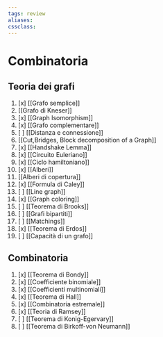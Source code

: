 ```yaml
---
tags: review
aliases:
cssclass:
---
```

 
# Combinatoria
## Teoria dei grafi
1. [x] [[Grafo semplice]]
2. [[Grafo di Kneser]]
3.  [x] [[Graph Isomorphism]]
4.  [x] [[Grafo complementare]]
5.  [ ] [[Distanza e connessione]]
6. [[Cut,Bridges, Block decomposition of a Graph]]
7.  [x] [[Handshake Lemma]]
8.  [x] [[Circuito Euleriano]]
9.  [x] [[Ciclo hamiltoniano]]
10.  [x] [[Alberi]]
11. [[Alberi di copertura]]
12.  [x] [[Formula di Caley]]
13.  [ ] [[Line graph]]
14.  [x] [[Graph coloring]]
15.  [ ] [[Teorema di Brooks]]
16.  [ ] [[Grafi bipartiti]]
17.  [ ] [[Matchings]] 
18.  [x] [[Teorema di Erdos]]
19.  [ ] [[Capacità di un grafo]] 

## Combinatoria
1.  [x] [[Teorema di Bondy]]
2.  [x] [[Coefficiente binomiale]]
3.  [x] [[Coefficienti multinomiali]]
4.  [x] [[Teorema di Hall]] 
5.  [x] [[Combinatoria estremale]] 
6.  [x] [[Teoria di Ramsey]]  
7. [ ] [[Teorema di Konig-Egervary]]
8. [ ] [[Teorema di Birkoff-von Neumann]] 

